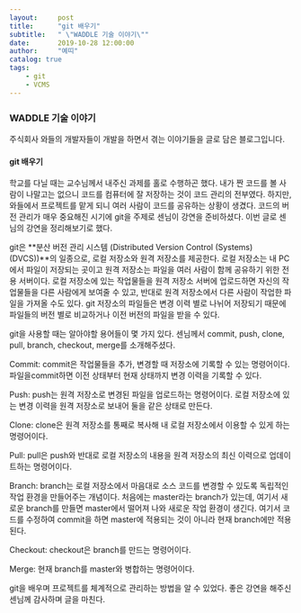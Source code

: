 ```yaml
---
layout:     post
title:      "git 배우기"
subtitle:   " \"WADDLE 기술 이야기\""
date:       2019-10-28 12:00:00
author:     "예띠"
catalog: true
tags:
    - git
    - VCMS
---
```


### WADDLE 기술 이야기

주식회사 와들의 개발자들이 개발을 하면서 겪는 이야기들을 글로 담은 블로그입니다. 

#### git 배우기

학교를 다닐 때는 교수님께서 내주신 과제를 홀로 수행하곤 했다. 내가 짠 코드를 볼 사람이 나말고는 없으니 코드를 컴퓨터에 잘 저장하는 것이 코드 관리의 전부였다. 하지만, 와들에서 프로젝트를 맡게 되니 여러 사람이 코드를 공유하는 상황이 생겼다. 코드의 버전 관리가 매우 중요해진 시기에 git을 주제로 센님이 강연을 준비하셨다. 이번 글로 센님의 강연을 정리해보기로 했다.


git은 **분산 버전 관리 시스템 (Distributed Version Control (Systems) (DVCS))**의 일종으로, 로컬 저장소와 원격 저장소를 제공한다. 로컬 저장소는 내 PC에서 파일이 저장되는 곳이고 원격 저장소는 파일을 여러 사람이 함께 공유하기 위한 전용 서버이다. 로컬 저장소에 있는 작업물들을 원격 저장소 서버에 업로드하면 자신의 작업물들을 다른 사람에게 보여줄 수 있고, 반대로 원격 저장소에서 다른 사람이 작업한 파일을 가져올 수도 있다. git 저장소의 파일들은 변경 이력 별로 나뉘어 저장되기 때문에 파일들의 버전 별로 비교하거나 이전 버전의 파일을 받을 수 있다.


git을 사용할 때는 알아야할 용어들이 몇 가지 있다. 센님께서 commit, push, clone, pull, branch, checkout, merge를 소개해주셨다.

Commit: commit은 작업물들을 추가, 변경할 때 저장소에 기록할 수 있는 명령어이다. 파일을commit하면 이전 상태부터 현재 상태까지 변경 이력을 기록할 수 있다.

Push: push는 원격 저장소로 변경된 파일을 업로드하는 명령어이다. 로컬 저장소에 있는 변경 이력을 원격 저장소로 보내어 둘을 같은 상태로 만든다.

Clone: clone은 원격 저장소를 통째로 복사해 내 로컬 저장소에서 이용할 수 있게 하는 명령어이다.

Pull: pull은 push와 반대로 로컬 저장소의 내용을 원격 저장소의 최신 이력으로 업데이트하는 명령어이다.

Branch: branch는 로컬 저장소에서 마음대로 소스 코드를 변경할 수 있도록 독립적인 작업 환경을 만들어주는 개념이다. 처음에는 master라는 branch가 있는데, 여기서 새로운 branch를 만들면 master에서 떨어져 나와 새로운 작업 환경이 생긴다. 여기서 코드를 수정하여 commit을 하면 master에 적용되는 것이 아니라 현재 branch에만 적용된다. 

Checkout: checkout은 branch를 만드는 명령어이다.

Merge: 현재 branch를 master와 병합하는 명령어이다.

git을 배우며 프로젝트를 체계적으로 관리하는 방법을 알 수 있었다. 좋은 강연을 해주신 센님께 감사하며 글을 마친다.
